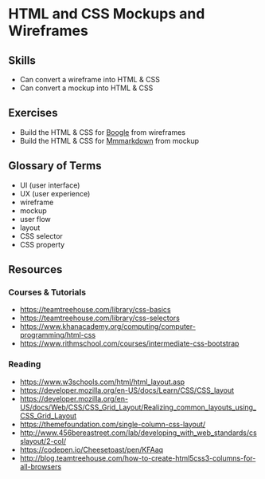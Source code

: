 # HTML and CSS Mockups and Wireframes

## Skills

- Can convert a wireframe into HTML & CSS
- Can convert a mockup into HTML & CSS

## Exercises

- Build the HTML & CSS for [Boogle](./exercises/boogle) from wireframes
- Build the HTML & CSS for [Mmmarkdown](./exercises/mmmarkdown) from mockup

## Glossary of Terms

- UI (user interface)
- UX (user experience)
- wireframe
- mockup
- user flow
- layout
- CSS selector
- CSS property

## Resources

### Courses & Tutorials
- https://teamtreehouse.com/library/css-basics
- https://teamtreehouse.com/library/css-selectors
- https://www.khanacademy.org/computing/computer-programming/html-css
- https://www.rithmschool.com/courses/intermediate-css-bootstrap

### Reading
- https://www.w3schools.com/html/html_layout.asp
- https://developer.mozilla.org/en-US/docs/Learn/CSS/CSS_layout
- https://developer.mozilla.org/en-US/docs/Web/CSS/CSS_Grid_Layout/Realizing_common_layouts_using_CSS_Grid_Layout
- https://themefoundation.com/single-column-css-layout/
- http://www.456bereastreet.com/lab/developing_with_web_standards/csslayout/2-col/
- https://codepen.io/Cheesetoast/pen/KFAaq
- http://blog.teamtreehouse.com/how-to-create-html5css3-columns-for-all-browsers
